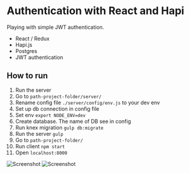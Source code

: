 # Authentication with React and Hapi

Playing with simple JWT authentication.

- React / Redux
- Hapi.js
- Postgres
- JWT authentication

## How to run
1. Run the server 
  1. Go to `path-project-folder/server/` 
  1. Rename config file `./server/config/env.js` to your dev env
  1. Set up db connection in config file
  1. Set env `export NODE_ENV=dev`
  1. Create database. The name of DB see in config
  1. Run knex migration `gulp db:migrate`
  1. Run the server `gulp`
1. Go to `path-project-folder/`
1. Run client `npm start`
1. Open `localhost:8000`

![Screenshot](https://dl.dropboxusercontent.com/u/52699014/git/react-auth.PNG)
![Screenshot](https://dl.dropboxusercontent.com/u/52699014/git/react-auth2.PNG)
